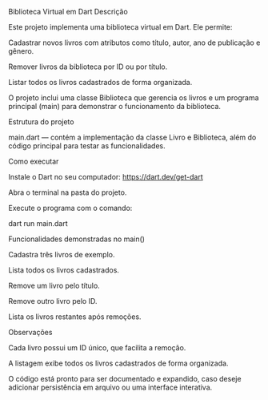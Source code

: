 Biblioteca Virtual em Dart
Descrição

Este projeto implementa uma biblioteca virtual em Dart. Ele permite:

Cadastrar novos livros com atributos como título, autor, ano de publicação e gênero.

Remover livros da biblioteca por ID ou por título.

Listar todos os livros cadastrados de forma organizada.

O projeto inclui uma classe Biblioteca que gerencia os livros e um programa principal (main) para demonstrar o funcionamento da biblioteca.

Estrutura do projeto

main.dart — contém a implementação da classe Livro e Biblioteca, além do código principal para testar as funcionalidades.

Como executar

Instale o Dart no seu computador: https://dart.dev/get-dart

Abra o terminal na pasta do projeto.

Execute o programa com o comando:

dart run main.dart

Funcionalidades demonstradas no main()

Cadastra três livros de exemplo.

Lista todos os livros cadastrados.

Remove um livro pelo título.

Remove outro livro pelo ID.

Lista os livros restantes após remoções.

Observações

Cada livro possui um ID único, que facilita a remoção.

A listagem exibe todos os livros cadastrados de forma organizada.

O código está pronto para ser documentado e expandido, caso deseje adicionar persistência em arquivo ou uma interface interativa.
